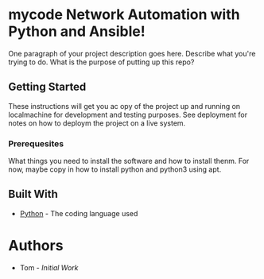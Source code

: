 # mycode Network Automation with Python and Ansible!
One paragraph of your project description goes here. Describe what you're trying to do. What is the purpose of putting up this repo? 

## Getting Started
These instructions will get you ac opy of the project up and running on localmachine for development and testing purposes. See deployment for notes on how to deploym the project on a live system.

### Prerequesites
What things you need to install the software and how to install thenm. For now, maybe copy in how to install python and python3 using apt. 
## Built With
* [Python](https://www.python.org/) - The coding language used

# Authors
* Tom - *Initial Work*
